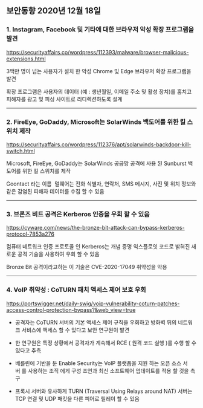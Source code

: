 ## 보안동향 2020년 12월 18일  

  
### 1. Instagram, Facebook 및 기타에 대한 브라우저 악성 확장 프로그램을 발견  
  
  
https://securityaffairs.co/wordpress/112393/malware/browser-malicious-extensions.html    
  
   
3백만 명이 넘는 사용자가 설치 한 악성 Chrome 및 Edge 브라우저 확장 프로그램을 발견  
  
확장 프로그램은 사용자의 데이터 (예 : 생년월일, 이메일 주소 및 활성 장치)를 훔치고 피해자를 광고 및 피싱 사이트로 리디렉션하도록 설계  
  
  
---


### 2. FireEye, GoDaddy, Microsoft는 SolarWinds 백도어를 위한 킬 스위치 제작  
   
  
https://securityaffairs.co/wordpress/112376/apt/solarwinds-backdoor-kill-switch.html    
  
  
Microsoft, FireEye, GoDaddy는 SolarWinds 공급망 공격에 사용 된 Sunburst 백도어를 위한 킬 스위치를 제작  
  
Goontact 라는 이름  멀웨어는 전화 식별자, 연락처, SMS 메시지, 사진 및 위치 정보와 같은 감염된 피해자 데이터를 수집 할 수 있음  
  
  
---
  
  
### 3. 브론즈 비트 공격은 Kerberos 인증을 우회 할 수 있음  

  
https://cyware.com/news/the-bronze-bit-attack-can-bypass-kerberos-protocol-7853a276    
    
  
컴퓨터 네트워크 인증 프로토콜 인 Kerberos는 개념 증명 익스플로잇 코드로 밝혀진 새로운 공격 기술을 사용하여 우회 할 수 있음  
   
Bronze Bit 공격이라고하는 이 기술은 CVE-2020-17049 취약성을 악용  
   
   
---
  
  
### 4. VoIP 취약성 : CoTURN 패치 액세스 제어 보호 우회  
  
  
https://portswigger.net/daily-swig/voip-vulnerability-coturn-patches-access-control-protection-bypass?&web_view=true   
    
  
- 공격자는 CoTURN 서버의 기본 액세스 제어 규칙을 우회하고 방화벽 뒤의 네트워크 서비스에 액세스 할 수 있다고 보안 연구원이 발견  
  

- 한 연구원은 특정 상황에서 공격자가 계속해서 RCE ( 원격 코드 실행 )를 수행 할 수 있다고 추측  
  

- 베를린에 기반을 둔 Enable Security는 VoIP 플랫폼을 지원 하는 오픈 소스 서버 를 사용하는 조직 에게 구성 조언과 최신 소프트웨어 업데이트를 적용 할 것을 촉구  
  

- 프록시 서버와 유사하게 TURN (Traversal Using Relays around NAT) 서버는 TCP 연결 및 UDP 패킷을 다른 피어로 릴레이 할 수 있음  
  
  
  
  